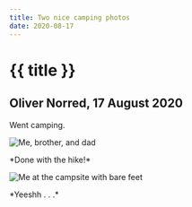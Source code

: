 ```yaml
---
title: Two nice camping photos
date: 2020-08-17
---
```


# {{ title }}
## Oliver Norred, 17 August 2020
Went camping.

![Me, brother, and dad](/images/nicephotos/IMG-7137-Original.jpg)
<p class="caption">*Done with the hike!*</p>

![Me at the campsite with bare feet](/images/nicephotos/IMG-7161-Original.jpg)
<p class="caption">*Yeeshh . . .*</p>
